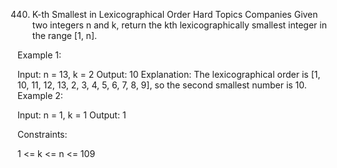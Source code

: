 440. K-th Smallest in Lexicographical Order
Hard
Topics
Companies
Given two integers n and k, return the kth lexicographically smallest integer in the range [1, n].

 

Example 1:

Input: n = 13, k = 2
Output: 10
Explanation: The lexicographical order is [1, 10, 11, 12, 13, 2, 3, 4, 5, 6, 7, 8, 9], so the second smallest number is 10.
Example 2:

Input: n = 1, k = 1
Output: 1
 

Constraints:

1 <= k <= n <= 109
